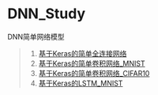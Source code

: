 # DNN_Study

DNN简单网络模型

> 1. [基于Keras的简单全连接网络](./dnn/KerasNet/FullyConnectedNetwork_MNIST.py)
> 2. [基于Keras的简单卷积网络_MNIST](./dnn/KerasNet/ConvolutionalNeuralNetwork_MNIST.py)
> 3. [基于Keras的简单卷积网络_CIFAR10](./dnn/KerasNet/ConvolutionalNeuralNetwork_CIFAR10.py)
> 4. [基于Keras的LSTM_MNIST](./dnn/KerasNet/LSTM_MNIST.py)